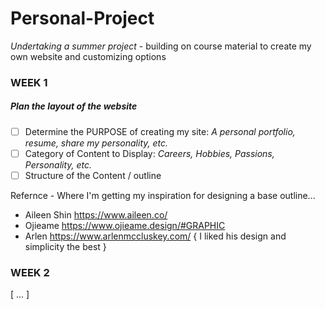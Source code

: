 # Personal-Project 
_Undertaking a summer project_ - building on course material to create my own website and customizing options

### WEEK 1

##### __Plan the layout of the website__

- [ ] Determine the PURPOSE of creating my site: *A personal portfolio, resume, share my personality, etc.*
- [ ] Category of Content to Display: *Careers, Hobbies, Passions, Personality, etc.*
- [ ] Structure of the Content / outline 

Refernce - Where I'm getting my inspiration for designing a base outline...
- Aileen Shin https://www.aileen.co/
- Ojieame https://www.ojieame.design/#GRAPHIC
- Arlen https://www.arlenmccluskey.com/ { I liked his design and simplicity the best }


### WEEK 2

[ ... ]









